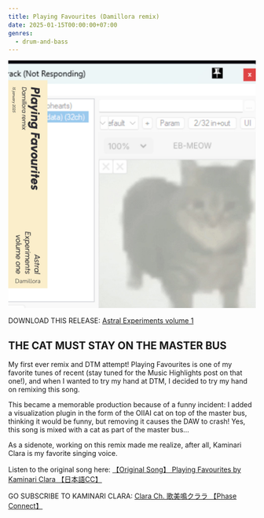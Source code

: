 ```yaml
---
title: Playing Favourites (Damillora remix)
date: 2025-01-15T00:00:00+07:00
genres:
  - drum-and-bass
---
```

![album](feature.jpg)

DOWNLOAD THIS RELEASE: [Astral Experiments volume 1](https://nanao.moe/astralexperimentsvol1)

## THE CAT MUST STAY ON THE MASTER BUS

My first ever remix and DTM attempt! Playing Favourites is one of my favorite tunes of recent (stay tuned for the Music Highlights post on that one!), and when I wanted to try my hand at DTM, I decided to try my hand on remixing this song.

This became a memorable production because of a funny incident: I added a visualization plugin in the form of the OIIAI cat on top of the master bus, thinking it would be funny, but removing it causes the DAW to crash! Yes, this song is mixed with a cat as part of the master bus...

As a sidenote, working on this remix made me realize, after all, Kaminari Clara is my favorite singing voice.

Listen to the original song here: [【Original Song】 Playing Favourites by Kaminari Clara 【日本語CC】](https://www.youtube.com/watch?v=oVfegrWYXKU)

GO SUBSCRIBE TO KAMINARI CLARA: [Clara Ch. 歌美鳴クララ 【Phase Connect】](https://www.youtube.com/@kaminariclara)